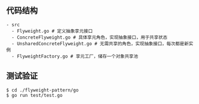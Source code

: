 ## 代码结构
```shell
- src
  - Flyweight.go # 定义抽象享元接口
  - ConcreteFlyweight.go # 具体享元角色，实现抽象接口，用于共享状态
  - UnsharedConcreteFlyweight.go # 无需共享的角色，实现抽象接口，每次都是新实例
  - FlyweightFactory.go # 享元工厂，储存一个对象共享池
```

## 测试验证

```shell
$ cd ./flyweight-pattern/go
$ go run test/test.go
```
